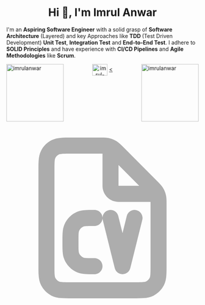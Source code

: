 


<h1 align="center">Hi 👋, I'm Imrul Anwar</h1>
<p>
I'm an <strong>Aspiring Software Engineer</strong> with a solid grasp of <strong>Software Architecture</strong> (Layered) and key Approaches like <strong>TDD </strong>(Test Driven Development) <strong>Unit Test</strong>, <strong>Integration Test</strong> and <strong>End-to-End Test</strong>. I adhere to <strong>SOLID Principles</strong> and have experience with <strong>CI/CD Pipelines</strong> and <strong>Agile Methodologies</strong> like <strong>Scrum</strong>.
</p>

<img src="https://github-readme-stats.vercel.app/api/top-langs?username=imrulanwar&show_icons=true&locale=en&layout=compact" alt="imrulanwar" width="auto" height="150" align="left" />
<img src="https://github-readme-streak-stats.herokuapp.com/?user=imrulanwar&" alt="imrulanwar" width="auto" height="150" align="right" />

<p align="center">
<a href="https://linkedin.com/in/imrul-anwar-3aa233218" target="blank"><img align="center" src="https://raw.githubusercontent.com/rahuldkjain/github-profile-readme-generator/master/src/images/icons/Social/linked-in-alt.svg" alt="imrul-anwar-3aa233218" height="30" width="40" /></a>
<a href="https://linkedin.com/in/imrul-anwar-3aa233218" target="_blank">
    <<svg viewBox="0 0 24 24" fill="none" xmlns="http://www.w3.org/2000/svg"><g id="SVGRepo_bgCarrier" stroke-width="0"></g><g id="SVGRepo_tracerCarrier" stroke-linecap="round" stroke-linejoin="round"></g><g id="SVGRepo_iconCarrier"> <path d="M12.6385 3.05526L12.8719 2.08289L12.6385 3.05526ZM13.9373 3.93726L13.2302 4.64437L13.9373 3.93726ZM13.2166 3.29472L13.7391 2.44208L13.2166 3.29472ZM6.09202 20.782L6.54601 19.891L6.09202 20.782ZM5.21799 19.908L6.10899 19.454L5.21799 19.908ZM17.908 20.782L17.454 19.891L17.908 20.782ZM18.782 19.908L17.891 19.454L18.782 19.908ZM18.0627 8.06274L18.7698 7.35563L18.0627 8.06274ZM18.7053 8.78343L19.5579 8.26093L18.7053 8.78343ZM18.9447 9.36154L19.9171 9.12809L18.9447 9.36154ZM5.21799 4.09202L6.10899 4.54601L5.21799 4.09202ZM6.09202 3.21799L6.54601 4.10899L6.09202 3.21799ZM13.9701 11.7575C13.8362 11.2217 13.2933 10.8959 12.7575 11.0299C12.2217 11.1638 11.8959 11.7067 12.0299 12.2425L13.9701 11.7575ZM14.5 18L13.5299 18.2425C13.6411 18.6877 14.0411 19 14.5 19C14.9589 19 15.3589 18.6877 15.4701 18.2425L14.5 18ZM16.9701 12.2425C17.1041 11.7067 16.7783 11.1638 16.2425 11.0299C15.7067 10.8959 15.1638 11.2217 15.0299 11.7575L16.9701 12.2425ZM11 19C11.5523 19 12 18.5523 12 18C12 17.4477 11.5523 17 11 17V19ZM9.23463 17.8478L8.85195 18.7716H8.85195L9.23463 17.8478ZM8.15224 16.7654L7.22836 17.1481H7.22836L8.15224 16.7654ZM11 13C11.5523 13 12 12.5523 12 12C12 11.4477 11.5523 11 11 11V13ZM9.23463 12.1522L8.85195 11.2284L9.23463 12.1522ZM8.15224 13.2346L7.22836 12.8519L8.15224 13.2346ZM14 3.17981C14 2.62752 13.5523 2.17981 13 2.17981C12.4477 2.17981 12 2.62752 12 3.17981H14ZM18.82 10C19.3723 10 19.82 9.55229 19.82 9C19.82 8.44772 19.3723 8 18.82 8V10ZM15.8 20H8.2V22H15.8V20ZM6 17.8V6.2H4V17.8H6ZM8.2 4H11.6745V2H8.2V4ZM18 10.3255V17.8H20V10.3255H18ZM11.6745 4C12.2113 4 12.3167 4.00643 12.405 4.02763L12.8719 2.08289C12.4999 1.99357 12.1161 2 11.6745 2V4ZM14.6444 3.23015C14.3321 2.91791 14.0653 2.64199 13.7391 2.44208L12.6941 4.14736C12.7715 4.19482 12.8506 4.2648 13.2302 4.64437L14.6444 3.23015ZM12.405 4.02763C12.5071 4.05213 12.6046 4.09253 12.6941 4.14736L13.7391 2.44208C13.4707 2.27759 13.178 2.15638 12.8719 2.08289L12.405 4.02763ZM8.2 20C7.62345 20 7.25117 19.9992 6.96784 19.9761C6.69617 19.9539 6.59545 19.9162 6.54601 19.891L5.63803 21.673C6.01641 21.8658 6.40963 21.9371 6.80497 21.9694C7.18864 22.0008 7.65645 22 8.2 22V20ZM4 17.8C4 18.3436 3.99922 18.8114 4.03057 19.195C4.06287 19.5904 4.13419 19.9836 4.32698 20.362L6.10899 19.454C6.0838 19.4045 6.04612 19.3038 6.02393 19.0322C6.00078 18.7488 6 18.3766 6 17.8H4ZM6.54601 19.891C6.35785 19.7951 6.20487 19.6422 6.10899 19.454L4.32698 20.362C4.6146 20.9265 5.07354 21.3854 5.63803 21.673L6.54601 19.891ZM15.8 22C16.3436 22 16.8114 22.0008 17.195 21.9694C17.5904 21.9371 17.9836 21.8658 18.362 21.673L17.454 19.891C17.4045 19.9162 17.3038 19.9539 17.0322 19.9761C16.7488 19.9992 16.3766 20 15.8 20V22ZM18 17.8C18 18.3766 17.9992 18.7488 17.9761 19.0322C17.9539 19.3038 17.9162 19.4045 17.891 19.454L19.673 20.362C19.8658 19.9836 19.9371 19.5904 19.9694 19.195C20.0008 18.8114 20 18.3436 20 17.8H18ZM18.362 21.673C18.9265 21.3854 19.3854 20.9265 19.673 20.362L17.891 19.454C17.7951 19.6422 17.6422 19.7951 17.454 19.891L18.362 21.673ZM17.3556 8.76985C17.7352 9.14941 17.8052 9.22849 17.8526 9.30593L19.5579 8.26093C19.358 7.93471 19.0821 7.66788 18.7698 7.35563L17.3556 8.76985ZM20 10.3255C20 9.8839 20.0064 9.50012 19.9171 9.12809L17.9724 9.59498C17.9936 9.6833 18 9.7887 18 10.3255H20ZM17.8526 9.30593C17.9075 9.3954 17.9479 9.49295 17.9724 9.59498L19.9171 9.12809C19.8436 8.82198 19.7224 8.52935 19.5579 8.26093L17.8526 9.30593ZM6 6.2C6 5.62345 6.00078 5.25117 6.02393 4.96784C6.04612 4.69617 6.0838 4.59545 6.10899 4.54601L4.32698 3.63803C4.13419 4.01641 4.06287 4.40963 4.03057 4.80497C3.99922 5.18864 4 5.65645 4 6.2H6ZM8.2 2C7.65645 2 7.18864 1.99922 6.80497 2.03057C6.40963 2.06287 6.01641 2.13419 5.63803 2.32698L6.54601 4.10899C6.59545 4.0838 6.69617 4.04612 6.96784 4.02393C7.25117 4.00078 7.62345 4 8.2 4V2ZM6.10899 4.54601C6.20487 4.35785 6.35785 4.20487 6.54601 4.10899L5.63803 2.32698C5.07354 2.6146 4.6146 3.07354 4.32698 3.63803L6.10899 4.54601ZM12.0299 12.2425L13.5299 18.2425L15.4701 17.7575L13.9701 11.7575L12.0299 12.2425ZM15.4701 18.2425L16.9701 12.2425L15.0299 11.7575L13.5299 17.7575L15.4701 18.2425ZM11 17C10.5204 17 10.2107 16.9995 9.97376 16.9833C9.74576 16.9677 9.65893 16.9411 9.61732 16.9239L8.85195 18.7716C9.17788 18.9066 9.50779 18.9561 9.83762 18.9787C10.1585 19.0005 10.5477 19 11 19V17ZM7 15C7 15.4523 6.99946 15.8415 7.02135 16.1624C7.04385 16.4922 7.09336 16.8221 7.22836 17.1481L9.07612 16.3827C9.05888 16.3411 9.03227 16.2542 9.01671 16.0262C9.00054 15.7893 9 15.4796 9 15H7ZM9.61732 16.9239C9.37229 16.8224 9.17761 16.6277 9.07612 16.3827L7.22836 17.1481C7.53284 17.8831 8.11687 18.4672 8.85195 18.7716L9.61732 16.9239ZM11 11C10.5477 11 10.1585 10.9995 9.83762 11.0213C9.50779 11.0439 9.17788 11.0934 8.85195 11.2284L9.61732 13.0761C9.65893 13.0589 9.74576 13.0323 9.97376 13.0167C10.2107 13.0005 10.5204 13 11 13V11ZM9 15C9 14.5204 9.00054 14.2107 9.01671 13.9738C9.03227 13.7458 9.05888 13.6589 9.07612 13.6173L7.22836 12.8519C7.09336 13.1779 7.04385 13.5078 7.02135 13.8376C6.99946 14.1585 7 14.5477 7 15H9ZM8.85195 11.2284C8.11686 11.5328 7.53284 12.1169 7.22836 12.8519L9.07612 13.6173C9.17761 13.3723 9.37229 13.1776 9.61732 13.0761L8.85195 11.2284ZM12 3.17981V8H14V3.17981H12ZM14 10H18.82V8H14V10ZM12 8C12 9.10457 12.8954 10 14 10V8V8H12ZM13.2302 4.64437L17.3556 8.76985L18.7698 7.35563L14.6444 3.23015L13.2302 4.64437Z" fill="#adadad"></path> </g></svg>
</a>

</p>




















